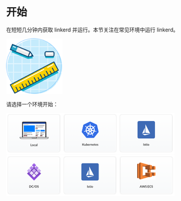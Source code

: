 # 开始

在短短几分钟内获取 linkerd 并运行。本节关注在常见环境中运行 linkerd。

<img src="images/get_started.svg" width="30%" height="30%">

请选择一个环境开始：

[<img src="images/get_started_local.png" width="30%" height="30%">](locally.md)[<img src="images/get_started_kubernetes.png" width="30%" height="30%">](k8s.md)[<img src="images/get_started_istio.png" width="30%" height="30%">](istio.md)[<img src="images/get_started_dcos.png" width="30%" height="30%">](dcos.md)[<img src="images/get_started_istio.png" width="30%" height="30%">](istio.md)[<img src="images/get_started_ecs.png" width="30%" height="30%">](ecs.md)


